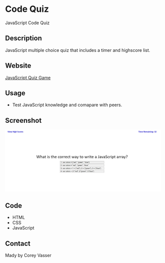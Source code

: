 # Code Quiz
JavaScript Code Quiz

## Description
JavaScript multiple choice quiz that includes a timer and highscore list. 

## Website
[JavaScript Quiz Game](https://spamdalfz.github.io/coding-quiz/)

## Usage
- Test JavaScript knowledge and comapare with peers.

## Screenshot
![Alt text](/assets/images/screenshot.JPG)

## Code 
* HTML
* CSS
* JavaScript

## Contact
Mady by Corey Vasser
